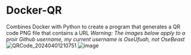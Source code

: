 # Docker-QR
Combines Docker with Python to create a program that generates a QR code PNG file that contains a URL
*Warning: The images below apply to a proir Github username, my current username is OseUfuah, not OseBeast*
![QRCode_20240401210751](https://github.com/OseBeast/Docker-QR/assets/95511424/ac507a5c-0ce6-4546-8a9c-7ac41e73aeb3)
![image](https://github.com/OseBeast/Docker-QR/assets/95511424/b32a8337-14e9-430d-b168-812978ab7dd1)
